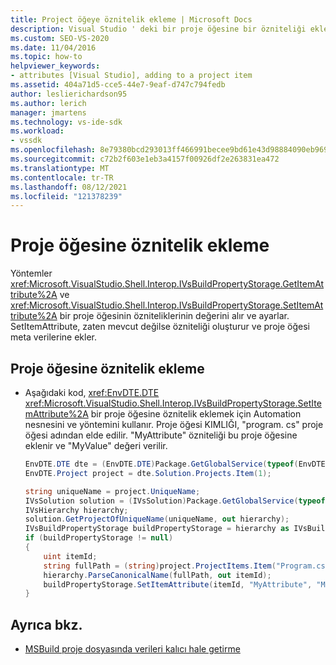```yaml
---
title: Project öğeye öznitelik ekleme | Microsoft Docs
description: Visual Studio ' deki bir proje öğesine bir özniteliği ekleme hakkında bilgi edinmek için, bkz. gettıtemattribute ve setitemattribute.
ms.custom: SEO-VS-2020
ms.date: 11/04/2016
ms.topic: how-to
helpviewer_keywords:
- attributes [Visual Studio], adding to a project item
ms.assetid: 404a71d5-cce5-44e7-9eaf-d747c794fedb
author: leslierichardson95
ms.author: lerich
manager: jmartens
ms.technology: vs-ide-sdk
ms.workload:
- vssdk
ms.openlocfilehash: 8e79380bcd293013ff466991becee9bd61e43d98884090eb9696e9135fa96076
ms.sourcegitcommit: c72b2f603e1eb3a4157f00926df2e263831ea472
ms.translationtype: MT
ms.contentlocale: tr-TR
ms.lasthandoff: 08/12/2021
ms.locfileid: "121378239"
---
```

# <a name="add-an-attribute-to-a-project-item"></a>Proje öğesine öznitelik ekleme
Yöntemler <xref:Microsoft.VisualStudio.Shell.Interop.IVsBuildPropertyStorage.GetItemAttribute%2A> ve <xref:Microsoft.VisualStudio.Shell.Interop.IVsBuildPropertyStorage.SetItemAttribute%2A> bir proje öğesinin özniteliklerinin değerini alır ve ayarlar. SetItemAttribute, zaten mevcut değilse özniteliği oluşturur ve proje öğesi meta verilerine ekler.

## <a name="add-an-attribute-to-a-project-item"></a>Proje öğesine öznitelik ekleme

- Aşağıdaki kod, <xref:EnvDTE.DTE> <xref:Microsoft.VisualStudio.Shell.Interop.IVsBuildPropertyStorage.SetItemAttribute%2A> bir proje öğesine öznitelik eklemek için Automation nesnesini ve yöntemini kullanır. Proje öğesi KIMLIĞI, "program. cs" proje öğesi adından elde edilir. "MyAttribute" özniteliği bu proje öğesine eklenir ve "MyValue" değeri verilir.

    ```csharp
    EnvDTE.DTE dte = (EnvDTE.DTE)Package.GetGlobalService(typeof(EnvDTE.DTE));
    EnvDTE.Project project = dte.Solution.Projects.Item(1);

    string uniqueName = project.UniqueName;
    IVsSolution solution = (IVsSolution)Package.GetGlobalService(typeof(SVsSolution));
    IVsHierarchy hierarchy;
    solution.GetProjectOfUniqueName(uniqueName, out hierarchy);
    IVsBuildPropertyStorage buildPropertyStorage = hierarchy as IVsBuildPropertyStorage;
    if (buildPropertyStorage != null)
    {
        uint itemId;
        string fullPath = (string)project.ProjectItems.Item("Program.cs").Properties.Item("FullPath").Value;
        hierarchy.ParseCanonicalName(fullPath, out itemId);
        buildPropertyStorage.SetItemAttribute(itemId, "MyAttribute", "MyValue");
    }

    ```

## <a name="see-also"></a>Ayrıca bkz.
- [MSBuild proje dosyasında verileri kalıcı hale getirme](../extensibility/internals/persisting-data-in-the-msbuild-project-file.md)
